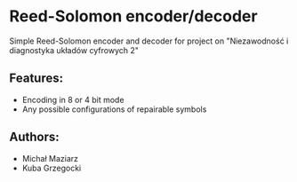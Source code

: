 # Reed-Solomon encoder/decoder

Simple Reed-Solomon encoder and decoder for project on "Niezawodność i diagnostyka układów cyfrowych 2"

## Features:

- Encoding in 8 or 4 bit mode
- Any possible configurations of repairable symbols

## Authors:

- Michał Maziarz
- Kuba Grzegocki